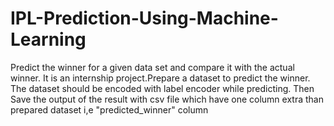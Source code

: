 # IPL-Prediction-Using-Machine-Learning
Predict the winner for a given data set and compare it with the actual winner. 
It is an internship project.Prepare a dataset to predict the winner.
The dataset should be encoded with label encoder while predicting.
Then Save the output of the result with csv file which have one column extra than prepared dataset i,e "predicted_winner" column
